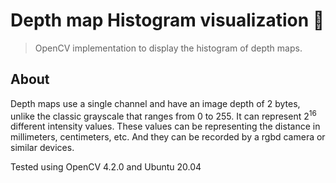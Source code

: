 # Depth map Histogram visualization :robot:

> OpenCV implementation to display the histogram of depth maps.

## About
Depth maps use a single channel and have an image depth of 2 bytes, unlike the classic grayscale that ranges from 0 to 255. It can represent 2<sup>16</sup> different intensity values. These values can be representing the distance in millimeters, centimeters, etc. And they can be recorded by a rgbd camera or similar devices. 

Tested using OpenCV 4.2.0 and Ubuntu 20.04

